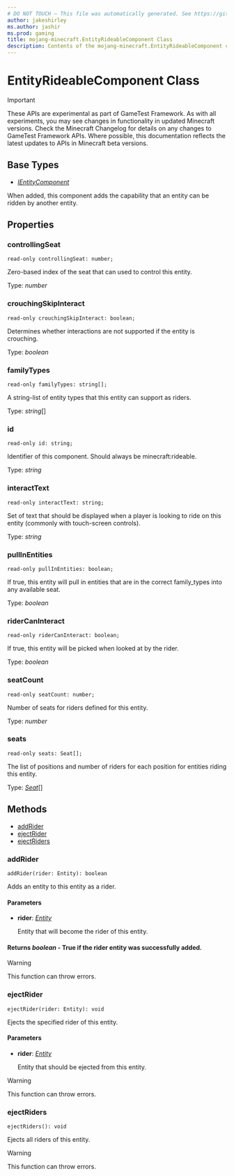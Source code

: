 ```yaml
---
# DO NOT TOUCH — This file was automatically generated. See https://github.com/Mojang/MinecraftScriptingApiDocsGenerator to modify descriptions, examples, etc.
author: jakeshirley
ms.author: jashir
ms.prod: gaming
title: mojang-minecraft.EntityRideableComponent Class
description: Contents of the mojang-minecraft.EntityRideableComponent class.
---
```

# EntityRideableComponent Class
>[!IMPORTANT]
>These APIs are experimental as part of GameTest Framework. As with all experiments, you may see changes in functionality in updated Minecraft versions. Check the Minecraft Changelog for details on any changes to GameTest Framework APIs. Where possible, this documentation reflects the latest updates to APIs in Minecraft beta versions.

## Base Types
- [*IEntityComponent*](IEntityComponent.md)

When added, this component adds the capability that an entity can be ridden by another entity.

## Properties
### **controllingSeat**
`read-only controllingSeat: number;`

Zero-based index of the seat that can used to control this entity.

Type: *number*


### **crouchingSkipInteract**
`read-only crouchingSkipInteract: boolean;`

Determines whether interactions are not supported if the entity is crouching.

Type: *boolean*


### **familyTypes**
`read-only familyTypes: string[];`

A string-list of entity types that this entity can support as riders.

Type: *string*[]


### **id**
`read-only id: string;`

Identifier of this component. Should always be minecraft:rideable.

Type: *string*


### **interactText**
`read-only interactText: string;`

Set of text that should be displayed when a player is looking to ride on this entity (commonly with touch-screen controls).

Type: *string*


### **pullInEntities**
`read-only pullInEntities: boolean;`

If true, this entity will pull in entities that are in the correct family_types into any available seat.

Type: *boolean*


### **riderCanInteract**
`read-only riderCanInteract: boolean;`

If true, this entity will be picked when looked at by the rider.

Type: *boolean*


### **seatCount**
`read-only seatCount: number;`

Number of seats for riders defined for this entity.

Type: *number*


### **seats**
`read-only seats: Seat[];`

The list of positions and number of riders for each position for entities riding this entity.

Type: [*Seat*](Seat.md)[]



## Methods
- [addRider](#addrider)
- [ejectRider](#ejectrider)
- [ejectRiders](#ejectriders)
  
### **addRider**
`
addRider(rider: Entity): boolean
`

Adds an entity to this entity as a rider.
#### **Parameters**
- **rider**: [*Entity*](Entity.md)
  
  Entity that will become the rider of this entity.

#### **Returns** *boolean* - True if the rider entity was successfully added.

> [!WARNING]
> This function can throw errors.

### **ejectRider**
`
ejectRider(rider: Entity): void
`

Ejects the specified rider of this entity.
#### **Parameters**
- **rider**: [*Entity*](Entity.md)
  
  Entity that should be ejected from this entity.


> [!WARNING]
> This function can throw errors.

### **ejectRiders**
`
ejectRiders(): void
`

Ejects all riders of this entity.


> [!WARNING]
> This function can throw errors.


